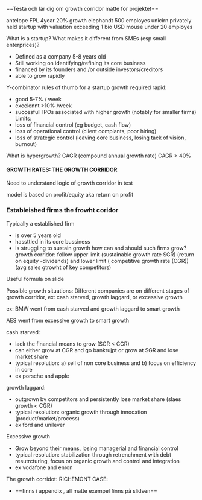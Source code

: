 
==Testa och lär dig om growth corridor matte för projektet==

antelope FPL 4year 20% growth
elephandt 500 employes
unicirn privately held startup with valuation exceeding 1 bio USD
mouse under 20 employes

What is a startup? What makes it different from SMEs (esp small enterprices)?
- Defined as a company 5-8 years old
- Still working on identifying/refining its core business
- financed by its founders and /or outside investors/creditors
- able to grow rapidly

Y-combinator rules of thumb for a startup growth required rapid:
- good 5-7% / week
- excelennt >10% /week
- succesfull IPOs associated with higher growth (notably for smaller firms)
Limits:
- loss of financial control (eg budget, cash flow)
- loss of operational control (client complants, poor hiring)
- loss of strategic control (leaving core business, losing tack of vision, burnout)

What is hypergrowth? CAGR (compound annual growth rate)
CAGR > 40%


#### GROWTH RATES: THE GROWTH CORRIDOR
Need to understand logic of growth corridor in test


model is based on profit/equity aka return on profit

### Estableished firms the frowht coridor

Typically a established firm
- is over 5 years old
- hassttled in its core bussiness
- is struggling to sustain growth
how can and should such firms grow?
growth corridor: follow upper limit (sustainable growth rate SGR) (return on equity -dividends) and lower limit ( competitive growth rate (CGR)) (avg sales gtrowht of key competitors)

Useful formula on slide

Possible growth situations:
Different companies are on different stages of growth corridor, ex: cash starved, growth laggard, or excessive growth

ex: BMW went from cash starved and growth laggard to smart growth

AES went from excessive growth to smart growth

cash starved:
- lack the financial means to grow (SGR < CGR)
- can either grow at CGR and go bankrujpt or grow at SGR and lose market share
- typical resolution: a) sell of non core business and b) focus on efficiency in core
- ex porsche and apple

growth laggard:
- outgrown by competitors and persistently lose market share (slaes growth < CGR)
- typical resolution: organic growth through innocation (product/market/process)
- ex ford and unilever

Excessive growth
- Grow beyond their means, losing managerial and financial control
- typical resolution: stabilization through retrenchment with debt resutrcturing, focus on organic growth and control and integration
- ex vodafone and enron

The growth corridot: RICHEMONT CASE:
- ==finns i appendix , all matte exempel finns på slidsen==